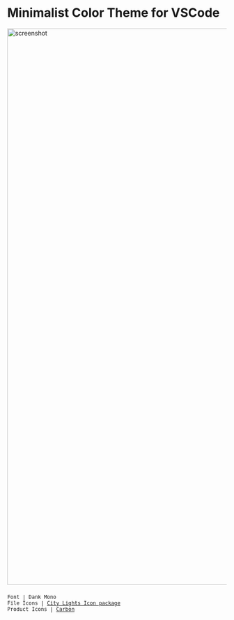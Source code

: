 # Minimalist Color Theme for VSCode

<img width="1275" src="https://raw.githubusercontent.com/abeixiaolu/xiaoluabei-vscode-theme/master/assets/image.png" alt="screenshot" />
<sub>
  <samp> 
    <br>
    <br>
    Font | Dank Mono  
    <br>
    File Icons | <a href="https://marketplace.cursorapi.com/items?itemName=Yummygum.city-lights-icon-vsc">City Lights Icon package</a>
    <br>
    Product Icons | <a href="https://github.com/antfu/vscode-icons-carbon">Carbon</a>
    <br>
  </samp>
</sub>
